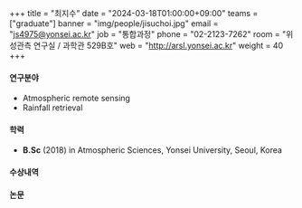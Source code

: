 ﻿+++
title = "최지수"
date = "2024-03-18T01:00:00+09:00"
teams = ["graduate"]
banner = "img/people/jisuchoi.jpg"
email = "js4975@yonsei.ac.kr"
job = "통합과정"
phone = "02-2123-7262"
room = "위성관측 연구실 / 과학관 529B호"
web = "http://arsl.yonsei.ac.kr"
weight = 40
+++

#### 연구분야
+ Atmospheric remote sensing
+ Rainfall retrieval


#### 학력
 + **B.Sc** (2018) in Atmospheric Sciences, Yonsei University, Seoul, Korea

#### 수상내역


#### 논문
